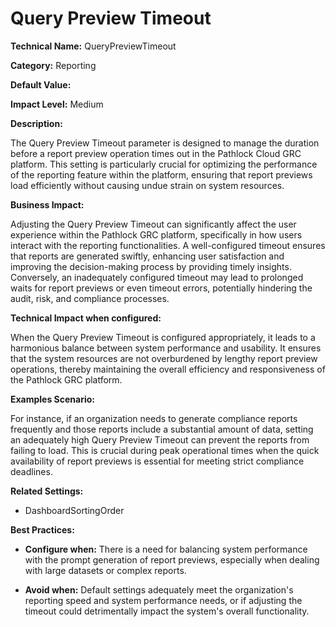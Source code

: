 # Query Preview Timeout

**Technical Name:** QueryPreviewTimeout

**Category:** Reporting

**Default Value:**

**Impact Level:** Medium

**Description:**

The Query Preview Timeout parameter is designed to manage the duration before a report preview operation times out in the Pathlock Cloud GRC platform. This setting is particularly crucial for optimizing the performance of the reporting feature within the platform, ensuring that report previews load efficiently without causing undue strain on system resources.

**Business Impact:**

Adjusting the Query Preview Timeout can significantly affect the user experience within the Pathlock GRC platform, specifically in how users interact with the reporting functionalities. A well-configured timeout ensures that reports are generated swiftly, enhancing user satisfaction and improving the decision-making process by providing timely insights. Conversely, an inadequately configured timeout may lead to prolonged waits for report previews or even timeout errors, potentially hindering the audit, risk, and compliance processes.

**Technical Impact when configured:**

When the Query Preview Timeout is configured appropriately, it leads to a harmonious balance between system performance and usability. It ensures that the system resources are not overburdened by lengthy report preview operations, thereby maintaining the overall efficiency and responsiveness of the Pathlock GRC platform.

**Examples Scenario:**

For instance, if an organization needs to generate compliance reports frequently and those reports include a substantial amount of data, setting an adequately high Query Preview Timeout can prevent the reports from failing to load. This is crucial during peak operational times when the quick availability of report previews is essential for meeting strict compliance deadlines.

**Related Settings:**

- DashboardSortingOrder

**Best Practices:** 

- **Configure when:** There is a need for balancing system performance with the prompt generation of report previews, especially when dealing with large datasets or complex reports.
  
- **Avoid when:** Default settings adequately meet the organization's reporting speed and system performance needs, or if adjusting the timeout could detrimentally impact the system's overall functionality.